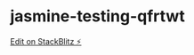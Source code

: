# jasmine-testing-qfrtwt

[Edit on StackBlitz ⚡️](https://stackblitz.com/edit/jasmine-testing-qfrtwt)